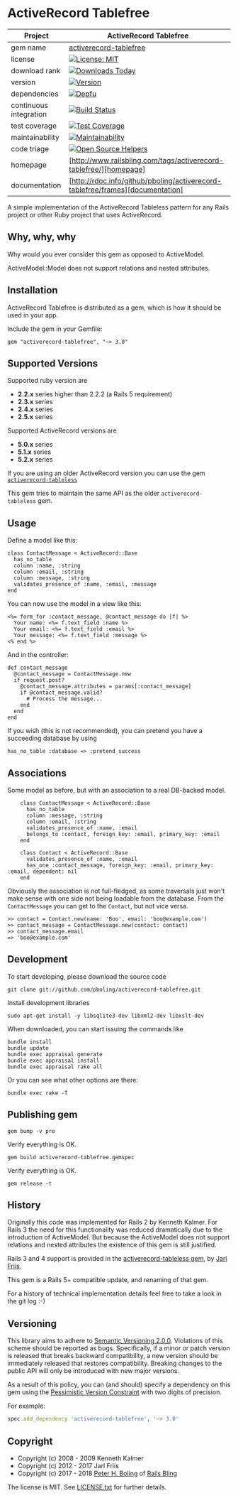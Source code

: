 ActiveRecord Tablefree
======================

| Project                 |  ActiveRecord Tablefree |
|------------------------ | ----------------------- |
| gem name                |  [activerecord-tablefree](https://rubygems.org/gems/activerecord-tablefree) |
| license                 |  [![License: MIT](https://img.shields.io/badge/License-MIT-green.svg)](https://opensource.org/licenses/MIT)                    |
| download rank           |  [![Downloads Today](https://img.shields.io/gem/rd/activerecord-tablefree.svg)](https://github.com/pboling/activerecord-tablefree) |
| version                 |  [![Version](https://img.shields.io/gem/v/activerecord-tablefree.svg)](https://rubygems.org/gems/activerecord-tablefree) |
| dependencies            |  [![Depfu](https://badges.depfu.com/badges/96a4d507f1a61a9368655f60fa3cb70f/count.svg)](https://depfu.com/github/pboling/activerecord-tablefree?project=Bundler) |
| continuous integration  |  [![Build Status](https://travis-ci.org/pboling/activerecord-tablefree.svg?branch=master)](https://travis-ci.org/pboling/activerecord-tablefree) |
| test coverage           |  [![Test Coverage](https://api.codeclimate.com/v1/badges/9354ad73daf12d480e81/test_coverage)](https://codeclimate.com/github/pboling/activerecord-tablefree/test_coverage) |
| maintainability         |  [![Maintainability](https://api.codeclimate.com/v1/badges/9354ad73daf12d480e81/maintainability)](https://codeclimate.com/github/pboling/activerecord-tablefree/maintainability)
| code triage             |  [![Open Source Helpers](https://www.codetriage.com/pboling/activerecord-tablefree/badges/users.svg)](https://www.codetriage.com/pboling/activerecord-tablefree) |
| homepage                |  [http://www.railsbling.com/tags/activerecord-tablefree/][homepage] |
| documentation           |  [http://rdoc.info/github/pboling/activerecord-tablefree/frames][documentation] |

A simple implementation of the ActiveRecord Tableless pattern for any
Rails project or other Ruby project that uses ActiveRecord.

Why, why, why
-------------

Why would you ever consider this gem as opposed to ActiveModel.

ActiveModel::Model does not support relations and nested attributes.


Installation
------------

ActiveRecord Tablefree is distributed as a gem, which is how it should
be used in your app.

Include the gem in your Gemfile:

    gem "activerecord-tablefree", "~> 3.0"


Supported Versions
------------------

Supported ruby version are

  * **2.2.x** series higher than 2.2.2 (a Rails 5 requirement)
  * **2.3.x** series
  * **2.4.x** series
  * **2.5.x** series

Supported ActiveRecord versions are

  * **5.0.x** series
  * **5.1.x** series
  * **5.2.x** series

If you are using an older ActiveRecord version you can use the gem [`activerecord-tableless`](https://github.com/softace/activerecord-tableless)

This gem tries to maintain the same API as the older `activerecord-tableless` gem.

Usage
-----

Define a model like this:

    class ContactMessage < ActiveRecord::Base
      has_no_table
      column :name, :string
      column :email, :string
      column :message, :string
      validates_presence_of :name, :email, :message
    end

You can now use the model in a view like this:

    <%= form_for :contact_message, @contact_message do |f| %>
      Your name: <%= f.text_field :name %>
      Your email: <%= f.text_field :email %>
      Your message: <%= f.text_field :message %>
    <% end %>

And in the controller:

    def contact_message
      @contact_message = ContactMessage.new
      if request.post?
        @contact_message.attributes = params[:contact_message]
        if @contact_message.valid?
          # Process the message...
        end
      end
    end

If you wish (this is not recommended), you can pretend you have a succeeding database by using

    has_no_table :database => :pretend_success

Associations
------------

Some model as before, but with an association to a real DB-backed model.

```
    class ContactMessage < ActiveRecord::Base
      has_no_table
      column :message, :string
      column :email, :string
      validates_presence_of :name, :email
      belongs_to :contact, foreign_key: :email, primary_key: :email
    end

    class Contact < ActiveRecord::Base
      validates_presence_of :name, :email
      has_one :contact_message, foreign_key: :email, primary_key: :email, dependent: nil
    end
```

Obviously the association is not full-fledged, as some traversals just won't make sense with one side not being loadable from the database.  From the `ContactMessage` you can get to the `Contact`, but not vice versa.

```
>> contact = Contact.new(name: 'Boo', email: 'boo@example.com')
>> contact_message = ContactMessage.new(contact: contact)
>> contact_message.email
=> 'boo@example.com'
```

Development
-----------

To start developing, please download the source code

    git clone git://github.com/pboling/activerecord-tablefree.git

Install development libraries

    sudo apt-get install -y libsqlite3-dev libxml2-dev libxslt-dev

When downloaded, you can start issuing the commands like

    bundle install
    bundle update
    bundle exec appraisal generate
    bundle exec appraisal install
    bundle exec appraisal rake all

Or you can see what other options are there:

    bundle exec rake -T

Publishing gem
--------------

```
gem bump -v pre
```

Verify everything is OK.

```
gem build activerecord-tablefree.gemspec
```

Verify everything is OK.

```
gem release -t
```


History
-------

Originally this code was implemented for Rails 2 by Kenneth
Kalmer. For Rails 3 the need for this functionality was reduced
dramatically due to the introduction of ActiveModel. But because the
ActiveModel does not support relations and nested attributes the
existence of this gem is still justified.

Rails 3 and 4 support is provided in the [activerecord-tableless gem](https://github.com/softace/activerecord-tableless), by [Jarl Friis](https://github.com/jarl-dk).

This gem is a Rails 5+ compatible update, and renaming of that gem.

For a history of technical implementation details feel free to take a
look in the git log :-)

## Versioning

This library aims to adhere to [Semantic Versioning 2.0.0][semver].
Violations of this scheme should be reported as bugs. Specifically,
if a minor or patch version is released that breaks backward
compatibility, a new version should be immediately released that
restores compatibility. Breaking changes to the public API will
only be introduced with new major versions.

As a result of this policy, you can (and should) specify a
dependency on this gem using the [Pessimistic Version Constraint][pvc] with two digits of precision.

For example:

```ruby
spec.add_dependency 'activerecord-tablefree', '~> 3.0'
```

Copyright
---------

* Copyright (c) 2008 - 2009 Kenneth Kalmer
* Copyright (c) 2012 - 2017 Jarl Friis
* Copyright (c) 2017 - 2018 [Peter H. Boling][peterboling] of [Rails Bling][railsbling]

The license is MIT.  See [LICENSE.txt][license] for further details.

[license]: LICENSE.txt
[semver]: http://semver.org/
[pvc]: http://guides.rubygems.org/patterns/#pessimistic-version-constraint
[railsbling]: http://www.railsbling.com
[peterboling]: http://www.peterboling.com
[documentation]: http://rdoc.info/github/pboling/activerecord-tablefree/frames
[homepage]: http://www.railsbling.com/tags/activerecord-tablefree/
